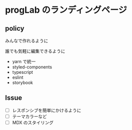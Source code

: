 # progLab のランディングページ

## policy

みんなで作れるように

誰でも気軽に編集できるように

- yarn で統一
- styled-components
- typescript
- eslint
- storybook

## Issue

- [ ] レスポンシブを簡単にかけるように
- [ ] テーマカラーなど
- [ ] MDX のスタイリング
